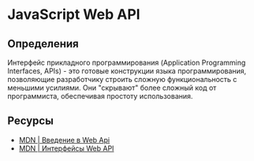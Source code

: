 # JavaScript Web API

## Определения

Интерфейс прикладного программирования (Application Programming Interfaces, APIs) - это готовые конструкции языка программирования, позволяющие разработчику строить сложную функциональность с меньшими усилиями. Они "скрывают" более сложный код от программиста, обеспечивая простоту использования.

## Ресурсы

- [MDN | Введение в Web Api](https://developer.mozilla.org/ru/docs/Learn/JavaScript/Client-side_web_APIs/Introduction)
- [MDN | Интерфейсы Web API](https://developer.mozilla.org/ru/docs/Web/API#%D0%B8%D0%BD%D1%82%D0%B5%D1%80%D1%84%D0%B5%D0%B9%D1%81%D1%8B)
